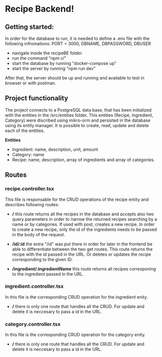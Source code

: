 # Recipe Backend!

## Getting started:

In order for the database to run, it is needed to define a .env file with the following infromations: PORT = 3000,
DBNAME, DBPASSWORD, DBUSER

- navigate inside the recipeBE folder.
- run the command "npm ci"
- start the database by running "docker-compose up"
- start the server by running "npm run dev"

After that, the server should be up and running and available to test in browser or with postman.

## Project functionality

The project connects to a PostgreSQL data base, that has been initialized with the entities in the /src/entities folder. This entities (Recipe, Ingredient, Category) were discribed using mikro-orm and persisted in the database using its entity manager. It is possible to create, read, update and delete each of the entities.

**Entities**

- Ingredient: name, description, unit, amount
- Category: name
- Recipe: name, description, array of ingredients and array of categories.

## Routes

### recipe.controller.tsx

This file is responsable for the CRUD operations of the recipe entity and describes following routes:

- **/** this route returns all the recipes in the database and accepts also two query parameters in order to narrow the returned recipes searching by a name or by categories. If used with post, creates a new recipe. In order to create a new recipe, only the id of the ingredients needs to be passed in the body of the request.

- **/id/:id** the extra "/id" was put there in order for later in the frontend be able to differentiate between the two get routes. This route returns the recipe with the id passed in the URL. Or deletes or updates the recipe corresponding to the given ID.

- **/ingredient/:ingredientName** this route returns all recipes corresponing to the ingredient passed in the URL.

### ingredient.controller.tsx

In this file is the corresponding CRUD operation for the ingredient enity.

- **/** there is only one route that handles all the CRUD. For update and delete it is neccesary to pass a id in the URL.

### category.controller.tsx

In this file is the corresponding CRUD operation for the category enity.

- **/** there is only one route that handles all the CRUD. For update and delete it is neccesary to pass a id in the URL.
